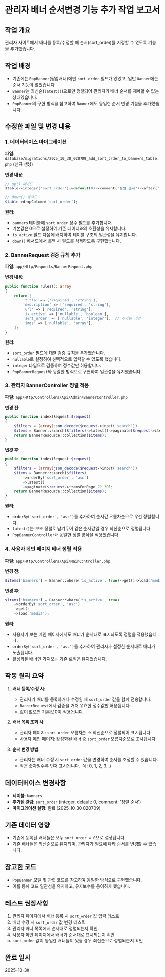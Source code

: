 # 관리자 배너 순서변경 기능 추가 작업 보고서

## 작업 개요
관리자 사이트에서 배너를 등록/수정할 때 순서(sort_order)를 지정할 수 있도록 기능을 추가했습니다.

## 작업 배경
- 기존에는 `PopBanner`(팝업배너)에만 `sort_order` 필드가 있었고, 일반 `Banner`에는 순서 기능이 없었습니다.
- `Banner`는 최신순(`latest()`)으로만 정렬되어 관리자가 배너 순서를 제어할 수 없는 상태였습니다.
- `PopBanner`의 구현 방식을 참고하여 `Banner`에도 동일한 순서 변경 기능을 추가했습니다.

## 수정한 파일 및 변경 내용

### 1. 데이터베이스 마이그레이션
**파일**: `database/migrations/2025_10_30_020709_add_sort_order_to_banners_table.php` (신규 생성)

**변경 내용**:
```php
// up() 메서드
$table->integer('sort_order')->default(0)->comment('정렬 순서')->after('is_active');

// down() 메서드
$table->dropColumn('sort_order');
```

**원리**:
- `banners` 테이블에 `sort_order` 정수 필드를 추가합니다.
- 기본값은 0으로 설정하여 기존 데이터와의 호환성을 유지합니다.
- `is_active` 필드 다음에 배치하여 테이블 구조의 일관성을 유지합니다.
- `down()` 메서드에서 롤백 시 필드를 삭제하도록 구현했습니다.

### 2. BannerRequest 검증 규칙 추가
**파일**: `app/Http/Requests/BannerRequest.php`

**변경 내용**:
```php
public function rules(): array
{
    return [
        'title' => ['required', 'string'],
        'description' => ['required', 'string'],
        'url' => ['required', 'string'],
        'is_active' => ['nullable', 'boolean'],
        'sort_order' => ['nullable', 'integer'],  // 추가된 라인
        'imgs' => ['nullable', 'array'],
    ];
}
```

**원리**:
- `sort_order` 필드에 대한 검증 규칙을 추가했습니다.
- `nullable`로 설정하여 선택적으로 입력할 수 있도록 했습니다.
- `integer` 타입으로 검증하여 정수값만 허용합니다.
- `PopBannerRequest`와 동일한 방식으로 구현하여 일관성을 유지했습니다.

### 3. 관리자 BannerController 정렬 적용
**파일**: `app/Http/Controllers/Api/Admin/BannerController.php`

**변경 전**:
```php
public function index(Request $request)
{
    $filters = (array)json_decode($request->input('search'));
    $items = Banner::search($filters)->latest()->paginate($request->itemsPerPage ?? 30);
    return BannerResource::collection($items);
}
```

**변경 후**:
```php
public function index(Request $request)
{
    $filters = (array)json_decode($request->input('search'));
    $items = Banner::search($filters)
        ->orderBy('sort_order', 'asc')
        ->latest()
        ->paginate($request->itemsPerPage ?? 30);
    return BannerResource::collection($items);
}
```

**원리**:
- `orderBy('sort_order', 'asc')`를 추가하여 순서값 오름차순으로 우선 정렬합니다.
- `latest()`는 보조 정렬로 남겨두어 같은 순서값일 경우 최신순으로 정렬됩니다.
- `PopBannerController`와 동일한 정렬 방식을 적용했습니다.

### 4. 사용자 메인 페이지 배너 정렬 적용
**파일**: `app/Http/Controllers/Api/MainController.php`

**변경 전**:
```php
$items['banners'] = Banner::where('is_active', true)->get()->load('media');
```

**변경 후**:
```php
$items['banners'] = Banner::where('is_active', true)
    ->orderBy('sort_order', 'asc')
    ->get()
    ->load('media');
```

**원리**:
- 사용자가 보는 메인 페이지에서도 배너가 순서대로 표시되도록 정렬을 적용했습니다.
- `orderBy('sort_order', 'asc')`를 추가하여 관리자가 설정한 순서대로 배너가 노출됩니다.
- 활성화된 배너만 가져오는 기존 로직은 유지했습니다.

## 작동 원리 요약

1. **배너 등록/수정 시**:
   - 관리자가 배너를 등록하거나 수정할 때 `sort_order` 값을 함께 전송합니다.
   - `BannerRequest`에서 검증을 거쳐 유효한 정수값만 허용됩니다.
   - 값이 없으면 기본값 0이 적용됩니다.

2. **배너 목록 조회 시**:
   - 관리자 페이지: `sort_order` 오름차순 → 최신순으로 정렬되어 표시됩니다.
   - 사용자 메인 페이지: 활성화된 배너 중 `sort_order` 오름차순으로 표시됩니다.

3. **순서 변경 방법**:
   - 관리자는 배너 수정 시 `sort_order` 값을 변경하여 순서를 조정할 수 있습니다.
   - 작은 숫자일수록 먼저 표시됩니다. (예: 0, 1, 2, 3...)

## 데이터베이스 변경사항
- **테이블**: `banners`
- **추가된 컬럼**: `sort_order` (integer, default: 0, comment: '정렬 순서')
- **마이그레이션 실행**: 완료 (2025_10_30_020709)

## 기존 데이터 영향
- 기존에 등록된 배너들은 모두 `sort_order = 0`으로 설정됩니다.
- 기존 배너들은 최신순으로 유지되며, 관리자가 필요에 따라 순서를 변경할 수 있습니다.

## 참고한 코드
- `PopBanner` 모델 및 관련 코드를 참고하여 동일한 방식으로 구현했습니다.
- 이를 통해 코드 일관성을 유지하고, 유지보수를 용이하게 했습니다.

## 테스트 권장사항
1. 관리자 페이지에서 배너 등록 시 `sort_order` 값 입력 테스트
2. 배너 수정 시 `sort_order` 값 변경 테스트
3. 관리자 배너 목록에서 순서대로 정렬되는지 확인
4. 사용자 메인 페이지에서 배너가 순서대로 표시되는지 확인
5. `sort_order` 값이 동일한 배너들이 있을 경우 최신순으로 정렬되는지 확인

## 완료 일시
2025-10-30
